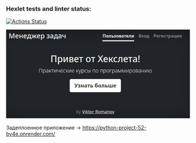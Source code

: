 ### Hexlet tests and linter status:
[![Actions Status](https://github.com/qffo/python-project-52/actions/workflows/hexlet-check.yml/badge.svg)](https://github.com/qffo/python-project-52/actions)

![пример jpeg](task_manager/static/images/sample.jpeg)

Задеплоенное приложение -> https://python-project-52-by4e.onrender.com/